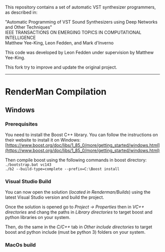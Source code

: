 This repository contains a set of automatic VST synthesizer programmers, as described in:

"Automatic Programming of VST Sound Synthesizers using Deep Networks and Other Techniques"  
IEEE TRANSACTIONS ON EMERGING TOPICS IN COMPUTATIONAL INTELLIGENCE  
Matthew Yee-King, Leon Fedden, and Mark d'Inverno

This code was developed by Leon Fedden under supervision by Matthew Yee-King.

This fork try to improve and update the original project.  

---  
# RenderMan Compilation
## Windows
### Prerequisites

You need to install the Boost C++ library. You can follow the instructions on their website to install it on Windows:  
[https://www.boost.org/doc/libs/1_85_0/more/getting_started/windows.html](https://www.boost.org/doc/libs/1_85_0/more/getting_started/windows.html)

Then compile boost using the following commands in boost directory:
```./bootstrap.bat vc143```  
```./b2 --build-type=complete --prefix=C:\Boost install```  

### Visual Studio Build
You can now open the solution (*located in Renderman/Builds*) using the latest Visual Studio version and build the project.  
  
Once the solution is opened go to *Project -> Properties* then in *VC++ directories* and chang the paths in *Library directories* to target boost and python libraries on your system.  
  
Then, do the same in the *C/C++* tab in *Other include directories* to target boost and python include (must be python 3) folders on your system.

### MacOs build
